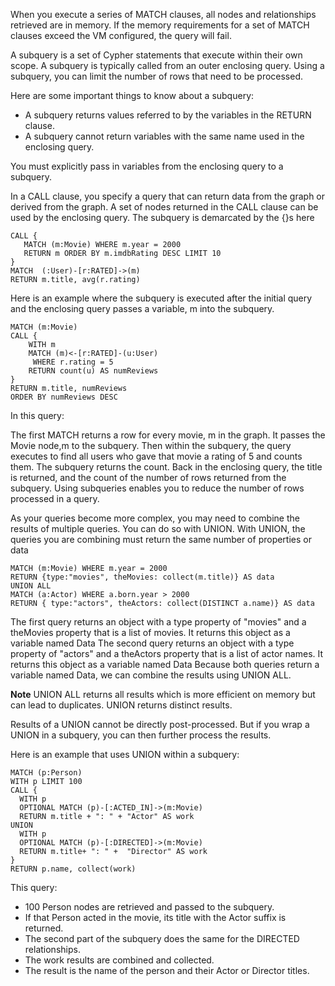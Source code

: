 When you execute a series of MATCH clauses, all nodes and relationships retrieved are in memory. If the memory 
requirements for a set of MATCH clauses exceed the VM configured, the query will fail.

A subquery is a set of Cypher statements that execute within their own scope. A subquery is typically called from 
an outer enclosing query. Using a subquery, you can limit the number of rows that need to be processed.

Here are some important things to know about a subquery:

* A subquery returns values referred to by the variables in the RETURN clause.
* A subquery cannot return variables with the same name used in the enclosing query.

You must explicitly pass in variables from the enclosing query to a subquery.



In a CALL clause, you specify a query that can return data from the graph or derived from the graph. 
A set of nodes returned in the CALL clause can be used by the enclosing query.
The subquery is demarcated by the {}s here
```
CALL {
   MATCH (m:Movie) WHERE m.year = 2000
   RETURN m ORDER BY m.imdbRating DESC LIMIT 10
}
MATCH  (:User)-[r:RATED]->(m)
RETURN m.title, avg(r.rating)
```

Here is an example where the subquery is executed after the initial query and the enclosing query passes a variable, m into the subquery.

```
MATCH (m:Movie)
CALL {
    WITH m
    MATCH (m)<-[r:RATED]-(u:User)
     WHERE r.rating = 5
    RETURN count(u) AS numReviews
}
RETURN m.title, numReviews
ORDER BY numReviews DESC
```

In this query:

The first MATCH returns a row for every movie, m in the graph. It passes the Movie node,m to the subquery.
Then within the subquery, the query executes to find all users who gave that movie a rating of 5 and counts them.
The subquery returns the count. Back in the enclosing query, the title is returned, and the count of the number of rows returned from the subquery.
Using subqueries enables you to reduce the number of rows processed in a query.

As your queries become more complex, you may need to combine the results of multiple queries. You can do so with
UNION. With UNION, the queries you are combining must return the same number of properties or data

```
MATCH (m:Movie) WHERE m.year = 2000
RETURN {type:"movies", theMovies: collect(m.title)} AS data
UNION ALL
MATCH (a:Actor) WHERE a.born.year > 2000
RETURN { type:"actors", theActors: collect(DISTINCT a.name)} AS data
```

The first query returns an object with a type property of "movies" and a theMovies property that is a list of movies. 
It returns this object as a variable named Data
The second query returns an object with a type property of "actors" and a theActors property that is a list of actor 
names. It returns this object as a variable named Data
Because both queries return a variable named Data, we can combine the results using UNION ALL.

**Note** UNION ALL returns all results which is more efficient on memory but can lead to duplicates. UNION returns distinct results.

Results of a UNION cannot be directly post-processed. But if you wrap a UNION in a subquery, you can then further process the results.

Here is an example that uses UNION within a subquery:

```
MATCH (p:Person)
WITH p LIMIT 100
CALL {
  WITH p
  OPTIONAL MATCH (p)-[:ACTED_IN]->(m:Movie)
  RETURN m.title + ": " + "Actor" AS work
UNION
  WITH p
  OPTIONAL MATCH (p)-[:DIRECTED]->(m:Movie)
  RETURN m.title+ ": " +  "Director" AS work
}
RETURN p.name, collect(work)
```

This query:

* 100 Person nodes are retrieved and passed to the subquery.
* If that Person acted in the movie, its title with the Actor suffix is returned.
* The second part of the subquery does the same for the DIRECTED relationships.
* The work results are combined and collected.
* The result is the name of the person and their Actor or Director titles.